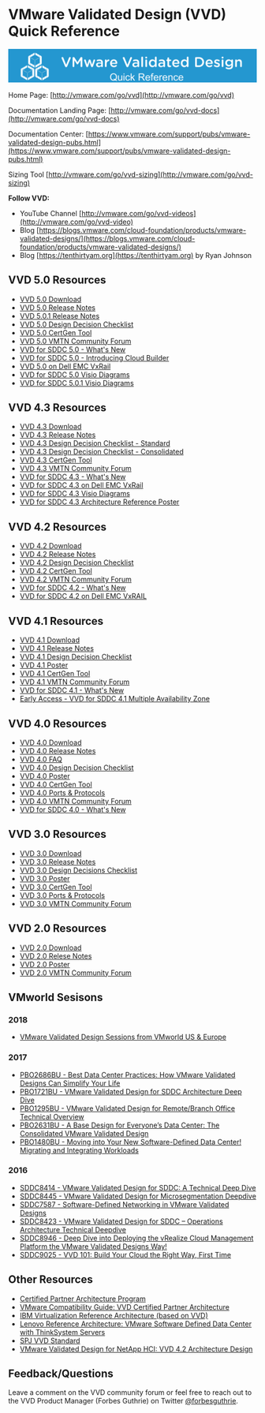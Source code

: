 # VMware Validated Design (VVD) Quick Reference

![VVD Quick Reference Logo](vvd.png)

Home Page: [http://vmware.com/go/vvd](http://vmware.com/go/vvd)

Documentation Landing Page: [http://vmware.com/go/vvd-docs](http://vmware.com/go/vvd-docs)

Documentation Center: [https://www.vmware.com/support/pubs/vmware-validated-design-pubs.html](https://www.vmware.com/support/pubs/vmware-validated-design-pubs.html)

Sizing Tool [http://vmware.com/go/vvd-sizing](http://vmware.com/go/vvd-sizing)

**Follow VVD:**

* YouTube Channel [http://vmware.com/go/vvd-videos](http://vmware.com/go/vvd-video)
* Blog [https://blogs.vmware.com/cloud-foundation/products/vmware-validated-designs/](https://blogs.vmware.com/cloud-foundation/products/vmware-validated-designs/)
* Blog [https://tenthirtyam.org](https://tenthirtyam.org) by Ryan Johnson

## VVD 5.0 Resources

* [VVD 5.0 Download](https://my.vmware.com/group/vmware/details?downloadGroup=VVD500&productId=845&rPId=30161)
* [VVD 5.0 Release Notes](https://docs.vmware.com/en/VMware-Validated-Design/5.0/rn/vmware-validated-design-50-release-notes.html)
* [VVD 5.0.1 Release Notes](https://docs.vmware.com/en/VMware-Validated-Design/5.0.1/rn/vmware-validated-design-501-release-notes.html)
* [VVD 5.0 Design Decision Checklist](https://communities.vmware.com/docs/DOC-39215)
* [VVD 5.0 CertGen Tool](https://kb.vmware.com/kb/2146215)
* [VVD 5.0 VMTN Community Forum](https://communities.vmware.com/community/vmtn/vvd/vmware-validated-design-for-sddc-5x)
* [VVD for SDDC 5.0 - What's New](https://blogs.vmware.com/cloud-foundation/2019/01/22/vmware-validated-design-for-software-defined-data-center-vvd-for-sddc-5-0/)
* [VVD for SDDC 5.0 - Introducing Cloud Builder](https://blogs.vmware.com/cloud-foundation/2019/01/23/introducing-vmware-cloud-builder-automated-deployment-of-vmware-validated-designs/)
* [VVD 5.0 on Dell EMC VxRail](http://vmware.com/go/vvd-vxrail)
* [VVD for SDDC 5.0 Visio Diagrams](https://communities.vmware.com/docs/DOC-39216)
* [VVD for SDDC 5.0.1 Visio Diagrams](https://communities.vmware.com/docs/DOC-39437)

## VVD 4.3 Resources

* [VVD 4.3 Download](https://my.vmware.com/group/vmware/details?downloadGroup=VVD430&productId=771)
* [VVD 4.3 Release Notes](https://docs.vmware.com/en/VMware-Validated-Design/4.3/rn/vmware-validated-design-43-release-notes.html)
* [VVD 4.3 Design Decision Checklist - Standard](https://communities.vmware.com/docs/DOC-38416)
* [VVD 4.3 Design Decision Checklist - Consolidated](https://communities.vmware.com/docs/DOC-38408)
* [VVD 4.3 CertGen Tool](https://kb.vmware.com/kb/2146215)
* [VVD 4.3 VMTN Community Forum](https://communities.vmware.com/community/vmtn/vvd/vmware-validated-design-for-sddc-4x)
* [VVD for SDDC 4.3 - What's New](https://blogs.vmware.com/cloud-foundation/2018/07/17/introducing-vmware-validated-design-for-software-defined-data-center-4-3/)
* [VVD for SDDC 4.3 on Dell EMC VxRail](http://vmware.com/go/vvd-vxrail)
* [VVD for SDDC 4.3 Visio Diagrams](https://communities.vmware.com/docs/DOC-38597)
* [VVD for SDDC 4.3 Architecture Reference Poster](https://communities.vmware.com/docs/DOC-38463)

## VVD 4.2 Resources

* [VVD 4.2 Download](https://my.vmware.com/group/vmware/details?downloadGroup=VVD420&productId=722&rPId=21526)
* [VVD 4.2 Release Notes](https://docs.vmware.com/en/VMware-Validated-Design/4.2/rn/vmware-validated-design-42-release-notes.html)
* [VVD 4.2 Design Decision Checklist](https://communities.vmware.com/docs/DOC-37637)
* [VVD 4.2 CertGen Tool](https://kb.vmware.com/kb/2146215)
* [VVD 4.2 VMTN Community Forum](https://communities.vmware.com/community/vmtn/vvd/vmware-validated-design-for-sddc-4x)
* [VVD for SDDC 4.2 - What's New](https://blogs.vmware.com/cloud-foundation/2018/02/13/introducing-vmware-validated-design-software-defined-data-center-4-2/)
* [VVD for SDDC 4.2 on Dell EMC VxRAIL](http://vmware.com/go/vvd-vxrail)

## VVD 4.1 Resources

* [VVD 4.1 Download](https://my.vmware.com/group/vmware/details?downloadGroup=VVD410&productId=666&rPId=17876)
* [VVD 4.1 Release Notes](https://docs.vmware.com/en/VMware-Validated-Design/4.1/rn/vmware-validated-design-41-release-notes.html)
* [VVD 4.1 Design Decision Checklist](https://communities.vmware.com/docs/DOC-36423)
* [VVD 4.1 Poster](https://communities.vmware.com/docs/DOC-34308)
* [VVD 4.1 CertGen Tool](https://kb.vmware.com/kb/2146215)
* [VVD 4.1 VMTN Community Forum](https://communities.vmware.com/community/vmtn/vvd/vmware-validated-design-for-sddc-4x)
* [VVD for SDDC 4.1 - What's New](https://blogs.vmware.com/cloud-foundation/2017/08/22/vmware-validated-design-sddc-4-1-generally-available/)
* [Early Access - VVD for SDDC 4.1 Multiple Availability Zone](https://communities.vmware.com/thread/571221)

## VVD 4.0 Resources

* [VVD 4.0 Download](https://my.vmware.com/group/vmware/details?downloadGroup=VVD401&productId=634&rPId=14674)
* [VVD 4.0 Release Notes](http://pubs.vmware.com/Release_Notes/en/vvd/40/vmware-validated-design-40-release-notes.html)
* [VVD 4.0 FAQ](https://communities.vmware.com/docs/DOC-34266)
* [VVD 4.0 Design Decision Checklist](https://communities.vmware.com/docs/DOC-34171)
* [VVD 4.0 Poster](https://communities.vmware.com/docs/DOC-34308)
* [VVD 4.0 CertGen Tool](https://kb.vmware.com/kb/2146215)
* [VVD 4.0 Ports & Protocols](https://communities.vmware.com/docs/DOC-34307)
* [VVD 4.0 VMTN Community Forum](https://communities.vmware.com/community/vmtn/vvd/vmware-validated-design-for-sddc-4x)
* [VVD for SDDC 4.0 - What's New](https://www.youtube.com/watch?v=U01POpwnzlo)

## VVD 3.0 Resources

* [VVD 3.0 Download](https://my.vmware.com/group/vmware/details?downloadGroup=VVD302&productId=609&rPId=13350)
* [VVD 3.0 Release Notes](http://pubs.vmware.com/Release_Notes/en/vvd/302/vmware-validated-design-302-release-notes.html)
* [VVD 3.0 Design Decisions Checklist](https://communities.vmware.com/docs/DOC-33215)
* [VVD 3.0 Poster](https://communities.vmware.com/docs/DOC-32783)
* [VVD 3.0 CertGen Tool](https://kb.vmware.com/kb/2146215)
* [VVD 3.0 Ports & Protocols](https://communities.vmware.com/docs/DOC-33303)
* [VVD 3.0 VMTN Community Forum](https://communities.vmware.com/community/vmtn/vvd/vvd-sddc-3)

## VVD 2.0 Resources

* [VVD 2.0 Download](https://my.vmware.com/group/vmware/details?downloadGroup=VVD200&productId=589&rPId=11663)
* [VVD 2.0 Relese Notes](http://pubs.vmware.com/Release_Notes/en/vvd/20/vmware-validated-design-20-release-notes.html)
* [VVD 2.0 Poster](https://communities.vmware.com/docs/DOC-32782)
* [VVD 2.0 VMTN Community Forum](https://communities.vmware.com/community/vmtn/vvd/vvd-sddc-2)

## VMworld Sesisons

### 2018

* [VMware Validated Design Sessions from VMworld US & Europe](https://videos.vmworld.com/global/2018?prodtopics_filter=5647&poster_filter=US,EUROPE)

### 2017

* [PBO2686BU - Best Data Center Practices: How VMware Validated Designs Can Simplify Your Life](https://youtu.be/aCNCv7rhjDw)
* [PBO1721BU - VMware Validated Design for SDDC Architecture Deep Dive](https://youtu.be/3BIwGNQwFIk)
* [PBO1295BU - VMware Validated Design for Remote/Branch Office Technical Overview](https://youtu.be/S4bu4LKUCFQ)
* [PBO2631BU - A Base Design for Everyone’s Data Center: The Consolidated VMware Validated Design](https://youtu.be/rejb_FsW_Yg)
* [PBO1480BU - Moving into Your New Software-Defined Data Center! Migrating and Integrating Workloads](https://youtu.be/oJHoiLdAvNA)

### 2016
* [SDDC8414 - VMware Validated Design for SDDC: A Technical Deep Dive](http://vmware.mediasite.com/mediasite/Play/9c673144384f46fc9ed592699ff844c01d?catalog=dbf1ec28-2557-4dd3-a381-e5fe4ceabc40&authTicket=d99a1776b96b482f9cfd960298c790ec)
* [SDDC8445 - VMware Validated Design for Microsegmentation Deepdive](http://vmware.mediasite.com/mediasite/Play/d54fa6fc960149d2bdbc4157a61d033f1d?catalog=dbf1ec28-2557-4dd3-a381-e5fe4ceabc40&authTicket=d99a1776b96b482f9cfd960298c790ec)
* [SDDC7587 - Software-Defined Networking in VMware Validated Designs](http://vmware.mediasite.com/mediasite/Play/9db907ad9b8c44c8b53884494f69c1631d?catalog=dbf1ec28-2557-4dd3-a381-e5fe4ceabc40&authTicket=d99a1776b96b482f9cfd960298c790ec)
* [SDDC8423 - VMware Validated Design for SDDC – Operations Architecture Technical Deepdive](http://vmware.mediasite.com/mediasite/Play/570e198a38984f30bf312bb7fe184dd21d?catalog=dbf1ec28-2557-4dd3-a381-e5fe4ceabc40&authTicket=d99a1776b96b482f9cfd960298c790ec)
* [SDDC8946 - Deep Dive into Deploying the vRealize Cloud Management Platform the VMware Validated Designs Way!](http://vmware.mediasite.com/mediasite/Play/b19892e4a0724ba0b242a4168eddc74b1d?catalog=dbf1ec28-2557-4dd3-a381-e5fe4ceabc40&authTicket=d99a1776b96b482f9cfd960298c790ec)
* [SDDC9025 - VVD 101: Build Your Cloud the Right Way, First Time](http://vmware.mediasite.com/mediasite/Play/1e2eea27a5be47f29e2eb1797b3f32c01d?catalog=dbf1ec28-2557-4dd3-a381-e5fe4ceabc40&authTicket=d99a1776b96b482f9cfd960298c790ec)

## Other Resources

* [Certified Partner Architecture Program](http://vmware.com/go/vvd-cpa)
* [VMware Compatibility Guide: VVD Certified Partner Architecture](https://www.vmware.com/resources/compatibility/vcl/cpa.php)
* [IBM Virtualization Reference Architecture (based on VVD)](https://www.ibm.com/cloud/garage/architectures/virtualizationArchitecture/reference-architecture)
* [Lenovo Reference Architecture: VMware Software Defined Data Center with ThinkSystem Servers](https://lenovopress.com/lp0661-reference-architecture-vmware-software-defined-data-center-thinksystem)
* [SPJ VVD Standard](https://spjsolutions.com/spj-vvd-standard/)
* [VMware Validated Design for NetApp HCI: VVD 4.2 Architecture Design](https://www.netapp.com/us/media/nva-1128-design.pdf)

## Feedback/Questions

Leave a comment on the VVD community forum or feel free to reach out to the VVD Product Manager (Forbes Guthrie) on Twitter [@forbesguthrie](https://twitter.com/forbesguthrie).


